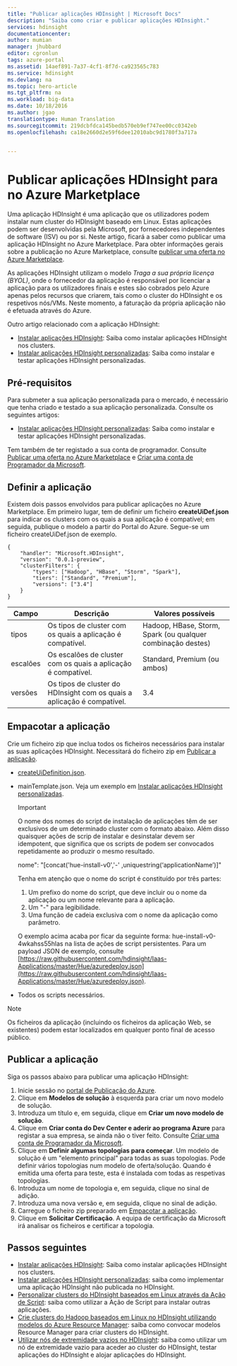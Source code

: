 ```yaml
---
title: "Publicar aplicações HDInsight | Microsoft Docs"
description: "Saiba como criar e publicar aplicações HDInsight."
services: hdinsight
documentationcenter: 
author: mumian
manager: jhubbard
editor: cgronlun
tags: azure-portal
ms.assetid: 14aef891-7a37-4cf1-8f7d-ca923565c783
ms.service: hdinsight
ms.devlang: na
ms.topic: hero-article
ms.tgt_pltfrm: na
ms.workload: big-data
ms.date: 10/18/2016
ms.author: jgao
translationtype: Human Translation
ms.sourcegitcommit: 219dcbfdca145bedb570eb9ef747ee00cc0342eb
ms.openlocfilehash: ca18e2660d2e59f6dee12010abc9d1780f3a717a


---
```

# <a name="publish-hdinsight-applications-into-the-azure-marketplace"></a>Publicar aplicações HDInsight para no Azure Marketplace
Uma aplicação HDInsight é uma aplicação que os utilizadores podem instalar num cluster do HDInsight baseado em Linux. Estas aplicações podem ser desenvolvidas pela Microsoft, por fornecedores independentes de software (ISV) ou por si. Neste artigo, ficará a saber como publicar uma aplicação HDInsight no Azure Marketplace.  Para obter informações gerais sobre a publicação no Azure Marketplace, consulte [publicar uma oferta no Azure Marketplace](../marketplace-publishing/marketplace-publishing-getting-started.md).

As aplicações HDInsight utilizam o modelo *Traga a sua própria licença (BYOL)*, onde o fornecedor da aplicação é responsável por licenciar a aplicação para os utilizadores finais e estes são cobrados pelo Azure apenas pelos recursos que criarem, tais como o cluster do HDInsight e os respetivos nós/VMs. Neste momento, a faturação da própria aplicação não é efetuada através do Azure.

Outro artigo relacionado com a aplicação HDInsight:

* [Instalar aplicações HDInsight](hdinsight-apps-install-applications.md): Saiba como instalar aplicações HDInsight nos clusters.
* [Instalar aplicações HDInsight personalizadas](hdinsight-apps-install-custom-applications.md): Saiba como instalar e testar aplicações HDInsight personalizadas.

## <a name="prerequisites"></a>Pré-requisitos
Para submeter a sua aplicação personalizada para o mercado, é necessário que tenha criado e testado a sua aplicação personalizada. Consulte os seguintes artigos:

* [Instalar aplicações HDInsight personalizadas](hdinsight-apps-install-custom-applications.md): Saiba como instalar e testar aplicações HDInsight personalizadas.

Tem também de ter registado a sua conta de programador. Consulte [Publicar uma oferta no Azure Marketplace](../marketplace-publishing/marketplace-publishing-getting-started.md) e [Criar uma conta de Programador da Microsoft](../marketplace-publishing/marketplace-publishing-accounts-creation-registration.md).

## <a name="define-application"></a>Definir a aplicação
Existem dois passos envolvidos para publicar aplicações no Azure Marketplace.  Em primeiro lugar, tem de definir um ficheiro **createUiDef.json** para indicar os clusters com os quais a sua aplicação é compatível; em seguida, publique o modelo a partir do Portal do Azure. Segue-se um ficheiro createUiDef.json de exemplo.

    {
        "handler": "Microsoft.HDInsight",
        "version": "0.0.1-preview",
        "clusterFilters": {
            "types": ["Hadoop", "HBase", "Storm", "Spark"],
            "tiers": ["Standard", "Premium"],
            "versions": ["3.4"]
        }
    }


| Campo | Descrição | Valores possíveis |
| --- | --- | --- |
| tipos |Os tipos de cluster com os quais a aplicação é compatível. |Hadoop, HBase, Storm, Spark (ou qualquer combinação destes) |
| escalões |Os escalões de cluster com os quais a aplicação é compatível. |Standard, Premium (ou ambos) |
| versões |Os tipos de cluster do HDInsight com os quais a aplicação é compatível. |3.4 |

## <a name="package-application"></a>Empacotar a aplicação
Crie um ficheiro zip que inclua todos os ficheiros necessários para instalar as suas aplicações HDInsight. Necessitará do ficheiro zip em [Publicar a aplicação](#publish-application).

* [createUiDefinition.json](#define-application).
* mainTemplate.json. Veja um exemplo em [Instalar aplicações HDInsight personalizadas](hdinsight-apps-install-custom-applications.md).
  
  > [!IMPORTANT]
  > O nome dos nomes do script de instalação de aplicações têm de ser exclusivos de um determinado cluster com o formato abaixo. Além disso quaisquer ações de scrip de instalar e desinstalar devem ser idempotent, que significa que os scripts de podem ser convocados repetidamente ao produzir o mesmo resultado.
  > 
  > nome": "[concat('hue-install-v0','-' ,uniquestring(‘applicationName’)]"
  > 
  > Tenha em atenção que o nome do script é constituído por três partes:
  > 
  > 1. Um prefixo do nome do script, que deve incluir ou o nome da aplicação ou um nome relevante para a aplicação.
  > 2. Um "-" para legibilidade.
  > 3. Uma função de cadeia exclusiva com o nome da aplicação como parâmetro.
  > 
  > O exemplo acima acaba por ficar da seguinte forma: hue-install-v0-4wkahss55hlas na lista de ações de script persistentes. Para um payload JSON de exemplo, consulte [https://raw.githubusercontent.com/hdinsight/Iaas-Applications/master/Hue/azuredeploy.json](https://raw.githubusercontent.com/hdinsight/Iaas-Applications/master/Hue/azuredeploy.json).
  > 
  > 
* Todos os scripts necessários.

> [!NOTE]
> Os ficheiros da aplicação (incluindo os ficheiros da aplicação Web, se existentes) podem estar localizados em qualquer ponto final de acesso público.
> 
> 

## <a name="publish-application"></a>Publicar a aplicação
Siga os passos abaixo para publicar uma aplicação HDInsight:

1. Inicie sessão no [portal de Publicação do Azure](https://publish.windowsazure.com/).
2. Clique em **Modelos de solução** à esquerda para criar um novo modelo de solução.
3. Introduza um título e, em seguida, clique em **Criar um novo modelo de solução**.
4. Clique em **Criar conta do Dev Center e aderir ao programa Azure** para registar a sua empresa, se ainda não o tiver feito.  Consulte [Criar uma conta de Programador da Microsoft](../marketplace-publishing/marketplace-publishing-accounts-creation-registration.md).
5. Clique em **Definir algumas topologias para começar**. Um modelo de solução é um "elemento principal" para todas as suas topologias. Pode definir vários topologias num modelo de oferta/solução. Quando é emitida uma oferta para teste, esta é instalada com todas as respetivas topologias. 
6. Introduza um nome de topologia e, em seguida, clique no sinal de adição.
7. Introduza uma nova versão e, em seguida, clique no sinal de adição.
8. Carregue o ficheiro zip preparado em [Empacotar a aplicação](#package-application).  
9. Clique em **Solicitar Certificação**. A equipa de certificação da Microsoft irá analisar os ficheiros e certificar a topologia.

## <a name="next-steps"></a>Passos seguintes
* [Instalar aplicações HDInsight](hdinsight-apps-install-applications.md): Saiba como instalar aplicações HDInsight nos clusters.
* [Instalar aplicações HDInsight personalizadas](hdinsight-apps-install-custom-applications.md): saiba como implementar uma aplicação HDInsight não publicada no HDInsight.
* [Personalizar clusters do HDInsight baseados em Linux através da Ação de Script](hdinsight-hadoop-customize-cluster-linux.md): saiba como utilizar a Ação de Script para instalar outras aplicações.
* [Crie clusters do Hadoop baseados em Linux no HDInsight utilizando modelos do Azure Resource Manager](hdinsight-hadoop-create-linux-clusters-arm-templates.md): saiba como convocar modelos Resource Manager para criar clusters do HDInsight.
* [Utilizar nós de extremidade vazios no HDInsight](hdinsight-apps-use-edge-node.md): saiba como utilizar um nó de extremidade vazio para aceder ao cluster do HDInsight, testar aplicações do HDInsight e alojar aplicações do HDInsight.




<!--HONumber=Nov16_HO2-->


